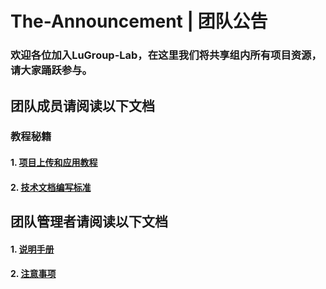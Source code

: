 # The-Announcement | 团队公告
### 欢迎各位加入LuGroup-Lab，在这里我们将共享组内所有项目资源，请大家踊跃参与。

## 团队成员请阅读以下文档
### 教程秘籍
#### 1. [项目上传和应用教程](docs_for_members/项目上传和应用教程.md)
#### 2. [技术文档编写标准](docs_for_members/技术文档编写规范.md)

## 团队管理者请阅读以下文档
#### 1. [说明手册](https://docs.github.com/en/organizations)
#### 2. [注意事项](docs_for_owner/团队管理注意事项.md)
